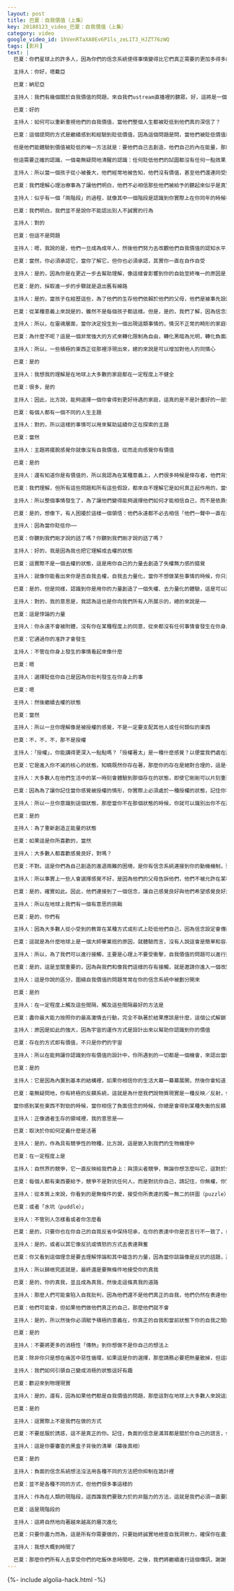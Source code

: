 ```yaml
---
layout: post
title: 巴夏：自我價值（上集）
key: 20180123_video_巴夏：自我價值（上集）
category: video
google_video_id: 1hVenRTaXA0Ev6P1ls_zeL1T3_HJZT76zWQ
tags: [影片]
text: |
  巴夏：你們星球上的許多人，因為你們的信念系統使得事情變得比它們真正需要的更加多得多的困難和複雜（化簡為繁，小題大作，弄巧成拙），一切其實從根本上都是基於非常簡單的原理，保持簡單，它會對你更加有效果（大道至簡，例如：跟隨興奮公式），而不是把它加載到你認為事情應該以這樣或那樣的方式發生的各種各樣的條件和信念裡，因此你必須費時費力檢查各種細節來使其起作用。這也難怪，在一天結束的時候，你就筋疲力盡了。而是應該順著能量的波浪，讓它提升你，並與能量待在一起，懂了嗎？

  主持人：你好，塔戴亞

  巴夏：納尼亞

  主持人：我們有幾個關於自我價值的問題，來自我們ustream直播裡的聽眾。好，這將是一個很好的時機來引入這些問題

  巴夏：好的

  主持人：如何可以重新重視他們的自我價值，當他們整個人生都被貶低到他們真的深信了？

  巴夏：這個提問的方式是繼續感到和經驗到貶低價值，因為這個問題是問，當他們被貶低價值就好像他們已被其他人貶低了價值一樣，他們如何才能重視自我價值。而事實上，這個人有他自己的整個生命的價值。因此，如果他們認識到，他們所做的是相信了別人的關於缺乏價值的想法。

  但是他們能體驗到價值被貶低的唯一方法就是：要他們自己去創造，他們自己的內在能量，那麼他們就有了應答，然後他們退出了他們體驗自我價值的大門，因為如果他們意識到，真正地意識到他們已經簡單地同意了他們去自我貶低自己，那麼他們被授權做了相反的事情，做反事也同樣容易。

  但這需要正確的認識，一個毫無疑問地清醒的認識：任何貶低他們的試圖都沒有任何一點效果，除非你相信它有效果。如果你相信它起作用，那麼你就是在貶低你自己。為了重新重視你自己，所有你需要做的就是，以你的一生中你被自我貶低完全相同的方式去重視你自己的價值。因為你一直在這麼做，所以做點別的事情。這種認知，是通往自由的關鍵。

  主持人：所以當一個孩子從小被養大，他們經常地被告知，他們沒有價值，甚至他們還連同受到了辱罵，他們從兒童時代開始就在這個世界上很難去感到溫暖舒坦，這幾類的事情是人們去心理治療的原因

  巴夏：我們理解心理治療事為了讓他們明白，他們不必相信那些他們被給予的聽起來似乎是真實的觀念，然後容許他們去理解，這只不過是那個人的信念，這只不過是那個人的問題，接著作為一個選擇的機會被給予他們，看他們是否選擇相信那個人的信念，他們要再次明白的是，不管別人怎麼想，對任何人都完全沒有影響，確實沒有影響，他們將開始明白他們一直在自作自受，然後這是讓他們停止這樣自作自受的關鍵。

  主持人：似乎有一個「兩階段」的過程，就像其中一個階段是認識到你實際上在你同年的時候被貶低價值了或被錯誤對待了，因為這樣你就可以開始意識到它發生在你身上⋯⋯

  巴夏：我們明白，我們並不是說你不能認出別人不誠實的行為

  主持人：對的

  巴夏：但這不是問題

  主持人：嗯，我說的是，他們一旦成為成年人，然後他們努力去改觀他們自我價值的認知水平，這是認識的一部分，就是承認它發生了

  巴夏：當然，你必須承認它，當你了解它，但你也必須承認，其實你一直在自作自受

  主持人：是的，因為你是在更近一步去幫助理解，像這樣會影響到你的自始至終唯一的原因是，你說是因為信以為真他們說的話

  巴夏：是的，採取進一步的步驟就是退出舊有線路

  主持人：是的，當孩子在經歷這些，為了他們的生存他們依賴於他們的父母，他們是被事先設計好去接受它，不是嗎？

  巴夏：從某種意義上來說是的，雖然不是每個孩子都這樣。但是，是的，我們了解，因為信念系統的傳承，你們被教導了好幾代人，大多數孩子都被教導接受這些東西，因為他們被教導去相信，如果他們不這樣做，他們會無法生存，他們不會從他們的父母或者任何灌輸他們這些想法的人的身上得到他們所需要的支持。請再次記住，很多這些東西都是來自於父母自己的自我評估關於他們自己的經驗，因此，他們只不過是像遺傳一樣傳遞它。

  主持人：所以，在靈魂層面，當你決定投生到一個出現這類事情的，情況不正常的畸形的家庭裡，為什麼靈魂會這樣選擇？

  巴夏：為什麼不呢？這是一個非常強大的方式來轉化限制為自由，轉化黑暗為光明，轉化負面為正面

  主持人：所以，一些積極的東西正從那裡浮現出來，總的來說是可以增加對他人的同情心

  巴夏：是的

  主持人：我想我的理解是在地球上大多數的家庭都在一定程度上不健全

  巴夏：很多，是的

  主持人：因此，比方說，能夠選擇一個你會得到更好待遇的家庭，這真的是不是計畫好的一部分？

  巴夏：每個人都有一個不同的人生主題

  主持人：對的，所以這樣的事情可以用來幫助延續你正在探索的主題

  巴夏：當然

  主持人：主題將擺脫感覺你就像沒有自我價值，從而走向感覺你有價值

  巴夏：是的

  主持人：還有知道你是有價值的，所以我認為在某種意義上，人們很多時候是倖存者，他們背負了很多的罪惡感，他們覺得在某種地步上，發生某些事情在他們身上，是他們活該，然後他們也擔心：「為什麼會到這樣的地步，我有為自己這樣選擇過嗎？」

  巴夏：我們理解，但所有這些問題和所有這些假設，都來自不理解它是如何真正起作用的，當他們理解了，他們便可自由了

  主持人：所以整個事情發生了，為了讓他們變得能夠選擇他們如何才能相信自己，而不是依靠外部環境來決定你是誰

  巴夏：是的，想像下，有人困擾於這樣一個領悟：他們永遠都不必去相信「他們一聲中一直在自作自受」為真，一旦這個人理解了這句話，並從中解脫出來，想像一下從此以後他們是多麽的強大和堅不可摧

  主持人：因為當你貶低你⋯⋯

  巴夏：你聽到我們剛才說的話了嗎？你聽到我們剛才說的話了嗎？

  主持人：好的，我是因為我也把它理解成去權的狀態

  巴夏：這實際不是一個去權的狀態，這是用你自己的力量去創造了失權無力感的錯覺

  主持人：就像你能看出來你是否自我去權，自我去力量化，當你不想做某些事情的時候，你只是自我感覺不好，這些是選擇失權無力感的狀態

  巴夏：是的，但是同樣，認識到你是用你的力量創造了一個失權、去力量化的體驗，這是可以讓你從自我去權那樣的做法中解脫出來的關鍵

  主持人：對的，我的意思是，我認為這也是你向我們所有人所展示的，總的來說是⋯⋯

  巴夏：這是悖論的力量

  主持人：你永遠不會被附體，沒有你在某種程度上的同意，從來都沒有任何事情會發生在你身上

  巴夏：它通過你的准許才會發生

  主持人：不管在你身上發生的事情看起來像什麼

  巴夏：嗯

  主持人：選擇貶低你自己是因為你批判發生在你身上的事

  巴夏：嗯

  主持人：然後繼續去權的狀態

  巴夏：當然

  主持人：所以一旦你理解像是被授權的感覺，不是一定要支配其他人或任何類似的東西

  巴夏：不，不，不，那不是授權

  主持人：「授權」，你能講得更深入一點點嗎？「授權著太」是一種什麼感覺？以便當我們處在那個狀態的時候都可以認出這個狀態

  巴夏：它是進入你不滅的核心的狀態，知曉既然你存在著，那麼你的存在是絕對合理的，這是一種完全認可的感覺，純粹的純在感，沒有任何東西可以不經過你的同意被你所體驗到

  主持人：大多數人在他們生活中的某一時刻會體驗到那個存在的狀態，即使它剛剛可以片刻重現，只要記住當你感覺被授權的情形

  巴夏：因為為了讓你記住當你感覺被授權的情形，你實際上必須處於一種授權的狀態，記住你不能體驗到一開始就不屬於你的振動。所以我們經常說的訣竅，如果你想回到同一個狀態，即使它感覺起來不一樣，只要記住當你在那個狀態的時候會是什麼感覺，你就會回到那個狀態，這事實上是一個訣竅，因為為了能夠真正地記住處於那個狀態的感覺，你必須處於那個狀態，這是訣竅

  主持人：所以一旦你意識到這個狀態，那麼當你不在那個狀態的時候，你就可以識別出你不在那個狀態，然後你自身採取行動

  巴夏：是的

  主持人：為了重新創造正能量的狀態

  巴夏：如果這是你所喜歡的，當然

  主持人：大多數人都喜歡感覺良好，對嗎？

  巴夏：不對。這是你們為自己創造的進退兩難的困境，是你有信念系統連接到你的動機機制，致使你們星球上許多人實際上不喜歡感覺良好，因為他們認為感覺良好的是附著在一些更糟糕的消極的想法上，這正是問題的所在。

  主持人：所以事實上一些人會選擇感覺不好，是因為他們的父母告訴他們，他們不被允許在某種程度上進入良好的感覺，或者教育他們，不允許他們進入，然後，他們感覺良好的話他們覺得就像是背叛了父母，他們可能會深陷其中

  巴夏：是的，確實如此。因此，他們連接到了一個信念，讓自己感覺良好與他們希望感覺良好是互相對立的，因為他們並不想背叛自己的父母或讓父母丟臉，不知怎麼地這種觀念在他們身上根深蒂固，認為比做他們自己更為重要，認為這其實是真正的孝敬父母，不管父母是否領會。

  主持人：所以在地球上我們有一個有意思的挑戰

  巴夏：是的，你們有

  主持人：因為大多數人從小受到的教育在某種方式或形式上貶低他們自己，因為信念設定會傳遞

  巴夏：這就是為什麼地球上是一個大師畢業班的原因，就體驗而言，沒有人說這會是簡單和容易的，但你所要學習的是，答案是簡單和容易的

  主持人：所以，為了我們可以進行接觸，主要是心理上不要受衝擊，自我價值的問題可以進行接觸的能力的真正核心

  巴夏：是的，這是至關重要的，因為與我們和像我們這樣的存有接觸，就是邀請你進入一個改變意識的狀態，如果你的意識不知道該如何處理這種改變的狀態，那麼在接觸中你不一定會有很多的樂趣，因為它會把你內在沒有被整合的東西帶到表面來

  主持人：這是你說的區分，圍繞自我價值的問題常常在你的信念系統中被劃分開來

  巴夏：是的

  主持人：在一定程度上觸及這些間隔，觸及這些間隔最好的方法是

  巴夏：盡你最大能力按照你的最高激情去行動，完全不執著於結果應該是什麼，這個公式解鎖了完整的工具包和所有你需要的工具，然後無論你採取什麼行動後會發生什麼，無論結果會是什麼樣子的，永遠將它看成為一種在你的生活中會起積極和有益作用的東西，即使顯化了你不喜歡的東西，它之所以在那的原因，是它一定會以有益的方式服務於你，這就是你所需要做的一切。

  主持人：原因是如此的強大，因為宇宙的運作方式是設計出來以幫助你認識到你的價值

  巴夏：存在的方式即有價值，不只是你們的宇宙

  主持人：所以在能夠讓你認識到你有價值的設計中，你所遇到的一切都是一個機會，來認出當時你是否在貶低自己，當時你是否在支持自己，當時你是否在拋棄自己

  巴夏：是的

  主持人：它是因為內置到基本的結構裡，如果你相信你的生活大幕一幕幕展開，然後你會知道，生活大幕一幕幕的展開旨在向你展示你的價值

  巴夏：毫無疑問地，你有終極的反饋系統，這就是為什麼我們說物質現實是一種反映／反射，你總是得到你所給出的反饋，因此你總是可以自我糾正，這是一個自我延續，自我導向系統，使用它吧！

  當你感到某些東西不對勁的時候，當你相信了負面信念的時候，你總是會得到某種失衡的反饋，就像你說的覺得有些某種方式上不協調的不正常的行為，你總是有這樣的機會和反饋系統來告訴你，你所相信關於自己的真知中，有某些東西不一致，找出它是什麼，然後放手釋放它，反饋系統便會顯示你已走上正道

  主持人：正像適者生存的領域裡，我的意思是⋯⋯

  巴夏：取決於你如何定義什麼是活著

  主持人：是的，作為具有競爭性的物種，比方說，這是嵌入到我們的生物機理中

  巴夏：在一定程度上是

  主持人：自然界的競爭，它一直反映給我們身上：與頂尖者競爭，無論你想怎麼叫它，這對於生存是很重要的。所以，作為我們自我超越的一部分，有這樣一個觀念：比方說，某個人不覺得在體格上有能力去競爭或者他們不認為自己和別人一樣好

  巴夏：每個人都有東西要給予，競爭不是對抗任何人，而是對抗你自己，請記住，你無權，你實際上沒有能力把你自己與其他任何人相比較，因為你們都是獨一無二的，你們都是整個拼圖的一部分，只是成為你被塑造的形狀，你將與所有其它的拼圖部分相匹配，他們也成為他們所被塑造的形狀，每個人都有一塊拼圖，一起共同構成了整個畫面，而且也支持著每一塊拼圖碎片，只要做你自己。單單你那行動的本身就已超越了任何與競爭和生存有關的東西，你給了你自己作為你真正的自己來生存的思想，因為你真正的所是是你生存要依靠的最適合的東西。實際上沒有其它東西會讓你生存下去，做一個不是你自己的人會殺死你自己，這不是生存，對於你可以成為誰，做你自己是最合適的東西

  主持人：從本質上來說，你看到的是無條件的愛，接受你所表達的獨一無二的拼圖（puzzle）

  巴夏：或者「水坑（puddle）」

  主持人：不管別人怎樣看或者你怎麼看

  巴夏：是的，只要你也在你自己的自我反省中保持坦承，在你的表達中你是否言行不一致了，或者不誠實了，你必須要有坦誠的自我洞察力，來知道你是不是正如你們會說的只是不情願地假裝（演戲），因為你認為做任何你想做的事都是可以的，這不是我們在這裡要談論的問題，我們正在談論的是做真正的自己，並有坦誠的洞察力，以能夠分辨出你真正的自我興奮和可能是某個版本的你中，只是充滿了焦慮所偽裝成的「興奮」之間的差異

  主持人：是的，或者以其它像反抗或憤怒的方式去表達興奮

  巴夏：你又看到這個理念是要去理解悖論和其中蘊含的力量，因為當你談論像是反抗的話題，那些反抗的人是被那些他們要去反抗的人所控制最深的人，因為如果你不相信他們對你有任何方式或形式的控制權力，那麼你有什麼要反抗的？反抗是一個你相信你被控制的標誌

  主持人：所以歸根究底就是，最終還是要無條件地接受你的真我

  巴夏：是的，你的真我，並且成為真我，然後走這條真我的道路

  主持人：那麼人們可能會陷入自我批判，因為他們還不是他們真正的自我，他們仍然在表達他們自己其它的問題

  巴夏：他們可能會，但如果他們做他們真正的自己，那麼他們就不會

  主持人：是的，所以然後你必須賦予積極的意義在，你真正的自我和當前狀態下你的自我之間的差別上

  巴夏：是的

  主持人：不要將更多的消極性「傳熱」到你想做不是你自己的想法上

  巴夏：除非你只是想在痛苦中惡性循環，如果這是你的選擇，那麼請務必要把熱量散掉，但這將會是後果

  主持人：我們如何引領自己變成消極的狀態這好有趣

  巴夏：歡迎來到物理現實

  主持人：是的，還有，因為如果他們都是自我價值的問題，那麼這對在地球上大多數人來說這是很現實的問題，你會受到誘惑陷入對於你自己的負面信念，為了看似在幫助你自己

  巴夏：是的

  主持人：這實際上不是我們在做的方式

  巴夏：不要屈服於誘惑，這不是真正的你。記住，負面的信念是滿耳都是關於你自己的謊言，他們必須說服你，謊言是真的，他們必須非常努力地去說服你，因為這不是真的，正面的信念一點也不必努力去說服，因為他們告訴你關於你自己的事是真的。負面的信念必須非常努力地工作，使用各種各樣的工具和策略，以及虛假的東西和謊言，來讓你相信你是沒有價值的這樣一個「事實」，因為這並不是真的。那將會是你的第一條線索，當你感到最害怕的時候，那時候你就知道負面的信念在非常努力地說服你，你是不值得的，你必須看穿恐懼，這是負面信念的一個詭計，這只是一個幻覺，因為它必須更努力地工作來說服你，你是不值得的，因為這不是真相

  主持人：這是你要審查的黑盒子背後的清單（幕後真相）

  巴夏：是的

  主持人：負面的信念系統想法沒法用各種不同的方法把你抑制在詭計裡

  巴夏：並不是各種不同的方式，但他們很多事這樣的

  主持人：作為在人類的現階段，這西誰我們要致力於的非腦力的方法，這就是我們必須一直要記住的，不是嗎？

  巴夏：這是現階段的

  主持人：這將自然地向著越來越高的層次進化

  巴夏：只要你盡力而為，這是所有你需要做的，只要始終誠實地檢查自我洞察力，確保你在盡力而為，如果沒有，那麼請你盡力而為，如果你已經是了，那麼放鬆一下，並繼續堅持下去，幾點了？

  主持人：我想大概到時間了

  巴夏：那麼你們所有人去享受你們的吃飯休息時間吧，之後，我們將繼續進行這個傳訊，謝謝！
---
```


{%- include algolia-hack.html -%}
